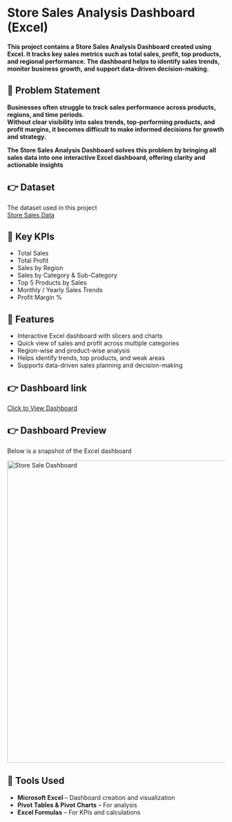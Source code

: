 # Store Sales Analysis Dashboard (Excel)

**This project contains a Store Sales Analysis Dashboard created using Excel. It tracks key sales metrics such as total sales, profit, top products, and regional performance. The dashboard helps to identify sales trends, monitor business growth, and support data-driven decision-making.**



## 📌 Problem Statement
**Businesses often struggle to track sales performance across products, regions, and time periods.  
Without clear visibility into sales trends, top-performing products, and profit margins, it becomes difficult to make informed decisions for growth and strategy.**

**The Store Sales Analysis Dashboard solves this problem by bringing all sales data into one interactive Excel dashboard, offering clarity and actionable insights**

## 👉 Dataset
The dataset used in this project  
[Store Sales Data](https://github.com/harshgholap05/Store-Sales-Analysis_Excel/blob/main/Dataset%20File/Store%20Sales%20Data.xlsx) 
 

## 📌 Key KPIs
- Total Sales  
- Total Profit  
- Sales by Region  
- Sales by Category & Sub-Category  
- Top 5 Products by Sales  
- Monthly / Yearly Sales Trends  
- Profit Margin %  


## 📌 Features
- Interactive Excel dashboard with slicers and charts  
- Quick view of sales and profit across multiple categories  
- Region-wise and product-wise analysis  
- Helps identify trends, top products, and weak areas  
- Supports data-driven sales planning and decision-making
  
## 👉 Dashboard link  
[Click to View Dashboard](https://github.com/harshgholap05/Store-Sales-Analysis_Excel/blob/main/Store%20Sales%20Dashboard/Store%20Sales%20Analysis.xlsx)



## 👉 Dashboard Preview
Below is a snapshot of the Excel dashboard  

<img width="1362" height="698" alt="Store Sale Dashboard" src="https://github.com/user-attachments/assets/4f7d92e1-f04c-4e17-983d-eb6839acc223" />


## 📌 Tools Used
- **Microsoft Excel** – Dashboard creation and visualization  
- **Pivot Tables & Pivot Charts** – For analysis  
- **Excel Formulas** – For KPIs and calculations    
